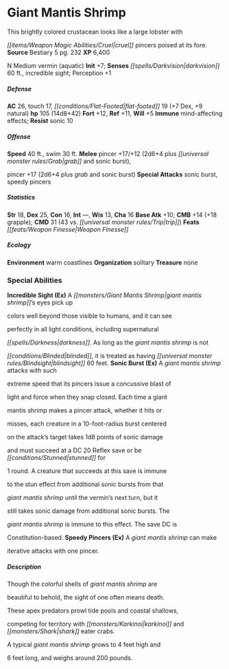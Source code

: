 ﻿---
cssclass: [monsters]
title1: Giant Mantis Shrimp
desc_short: This brightly colored crustacean looks like a large lobster withcruel
  pincers poised at its fore.
title2: Giant Mantis Shrimp
CR: 9
sources:
- name: Bestiary 5
  page: 232
  link: http://paizo.com/products/btpy9g9x?Pathfinder-Roleplaying-Game-Bestiary-5
XP: 6400
alignment: N
size: Medium
type: vermin
subtypes:
- aquatic
initiative:
  bonus: 7
senses:
  darkvision: 60
  incredible sight: true
AC:
  AC: 26
  touch: 17
  flat_footed: 19
  components:
    dex: 7
    natural: 9
HP:
  HP: 105
  long: 14d8+42
saves:
  fort: 12
  ref: 11
  will: 5
immunities:
- mind-affecting effects
resistances:
  sonic: 10
speeds:
  base: 40
  swim: 30
attacks:
  melee:
  - - text: pincer +17/+12 (2d6+4 plus grab and sonic burst)
      entries:
      - - damage: 2d6+4
        - effect: grab
        - effect: sonic burst
      attack: pincer
      bonus:
      - 17
      - 12
    - text: pincer +17 (2d6+4 plus grab and sonic burst)
      entries:
      - - damage: 2d6+4
        - effect: grab
        - effect: sonic burst
      attack: pincer
      bonus:
      - 17
  special:
  - sonic burst
  - speedy pincers
ability_scores:
  STR: 18
  DEX: 25
  CON: 16
  INT:
  WIS: 13
  CHA: 16
BAB: 10
CMB: 14
CMB_other: +18 grapple
CMD: 31
CMD_other: 43 vs. trip
feats:
- name: Weapon FinesseEcologyEnvironment warm coastlines
skills: {}
desc_long: |-
  Organization solitary
  Treasure noneSpecial AbilitiesIncredible Sight (Ex) A giant mantis shrimp's eyes pick upcolors well beyond those visible to humans, and it can seeperfectly in all light conditions, including supernaturaldarkness. As long as the giant mantis shrimp is notblinded, it is treated as having blindsight 60 feet.
  Sonic Burst (Ex) A giant mantis shrimp attacks with suchextreme speed that its pincers issue a concussive blast oflight and force when they snap closed. Each time a giantmantis shrimp makes a pincer attack, whether it hits ormisses, each creature in a 10-foot-radius burst centeredon the attack's target takes 1d8 points of sonic damageand must succeed at a DC 20 Reflex save or be stunned for1 round. A creature that succeeds at this save is immuneto the stun effect from additional sonic bursts from thatgiant mantis shrimp until the vermin's next turn, but itstill takes sonic damage from additional sonic bursts. Thegiant mantis shrimp is immune to this effect. The save DC isConstitution-based.
  Speedy Pincers (Ex) A giant mantis shrimp can makeiterative attacks with one pincer.DescriptionThough the colorful shells of giant mantis shrimp arebeautiful to behold, the sight of one often means death.These apex predators prowl tide pools and coastal shallows,competing for territory with karkinoi and shark eater crabs.

  A typical giant mantis shrimp grows to 4 feet high and6 feet long, and weighs around 200 pounds.

---

# Giant Mantis Shrimp
This brightly colored crustacean looks like a large lobster with

_[[items/Weapon Magic Abilities/Cruel|cruel]]_ pincers poised at its fore.
**Source** Bestiary 5 pg. 232
**XP** 6,400

N Medium vermin (aquatic)
**Init** +7; **Senses** _[[spells/Darkvision|darkvision]]_ 60 ft., incredible sight; Perception +1

##### Defense

**AC** 26, touch 17, _[[conditions/Flat-Footed|flat-footed]]_ 19 (+7 Dex, +9 natural)
**hp** 105 (14d8+42)
**Fort** +12, **Ref** +11, **Will** +5
**Immune** mind-affecting effects; **Resist** sonic 10

##### Offense
**Speed** 40 ft., swim 30 ft.
**Melee** pincer +17/+12 (2d6+4 plus _[[universal monster rules/Grab|grab]]_ and sonic burst),

pincer +17 (2d6+4 plus _grab_ and sonic burst)
**Special Attacks** sonic burst, speedy pincers

##### Statistics
**Str** 18, **Dex** 25, **Con** 16, **Int** —, **Wis** 13, **Cha** 16
**Base Atk** +10; **CMB** +14 (+18 grapple); **CMD** 31 (43 vs. _[[universal monster rules/Trip|trip]]_)
**Feats** _[[feats/Weapon Finesse|Weapon Finesse]]_

##### Ecology

**Environment** warm coastlines
**Organization** solitary
**Treasure** none

### Special Abilities

**Incredible Sight (Ex)** A _[[monsters/Giant Mantis Shrimp|giant mantis shrimp]]_’s eyes pick up

colors well beyond those visible to humans, and it can see

perfectly in all light conditions, including supernatural

_[[spells/Darkness|darkness]]_. As long as the _giant mantis shrimp_ is not

_[[conditions/Blinded|blinded]]_, it is treated as having _[[universal monster rules/Blindsight|blindsight]]_ 60 feet.
**Sonic Burst (Ex)** A _giant mantis shrimp_ attacks with such

extreme speed that its pincers issue a concussive blast of

light and force when they snap closed. Each time a giant

mantis shrimp makes a pincer attack, whether it hits or

misses, each creature in a 10-foot-radius burst centered

on the attack’s target takes 1d8 points of sonic damage

and must succeed at a DC 20 Reflex save or be _[[conditions/Stunned|stunned]]_ for

1 round. A creature that succeeds at this save is immune

to the stun effect from additional sonic bursts from that

_giant mantis shrimp_ until the vermin’s next turn, but it

still takes sonic damage from additional sonic bursts. The

_giant mantis shrimp_ is immune to this effect. The save DC is

Constitution-based.
**Speedy Pincers (Ex)** A _giant mantis shrimp_ can make

iterative attacks with one pincer.

##### Description

Though the colorful shells of _giant mantis shrimp_ are

beautiful to behold, the sight of one often means death.

These apex predators prowl tide pools and coastal shallows,

competing for territory with _[[monsters/Karkinoi|karkinoi]]_ and _[[monsters/Shark|shark]]_ eater crabs.

A typical _giant mantis shrimp_ grows to 4 feet high and

6 feet long, and weighs around 200 pounds.